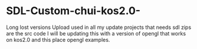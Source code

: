 # SDL-Custom-chui-kos2.0-
Long lost versions
Upload used in all my update projects that needs sdl
zips are the src code
I will be updating this with a version of opengl that works on kos2.0 and this place opengl examples.
